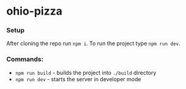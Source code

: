 # ohio-pizza

### Setup

After cloning the repo run `npm i`. To run the project type `npm run dev`.
### Commands:

- `npm run build` - builds the project into `./build` directory
- `npm run dev` - starts the server in developer mode
